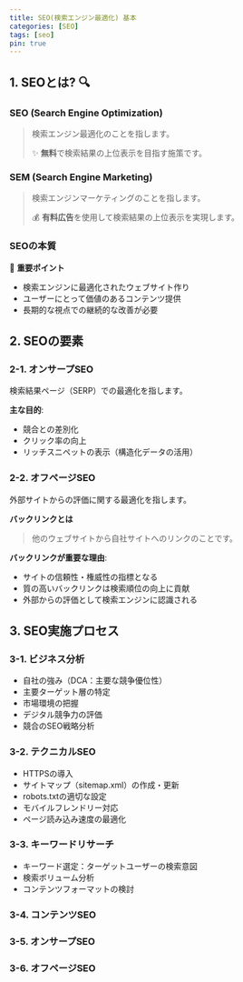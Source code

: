 ```yaml
---
title: SEO(検索エンジン最適化) 基本
categories: [SEO]
tags: [seo]
pin: true
---
```


## 1. SEOとは? 🔍

### SEO (Search Engine Optimization)
> 検索エンジン最適化のことを指します。
> 
> ✨ **無料**で検索結果の上位表示を目指す施策です。

### SEM (Search Engine Marketing) 
> 検索エンジンマーケティングのことを指します。
>
> 💰 **有料広告**を使用して検索結果の上位表示を実現します。

### SEOの本質
📌 **重要ポイント**
- 検索エンジンに最適化されたウェブサイト作り
- ユーザーにとって価値のあるコンテンツ提供
- 長期的な視点での継続的な改善が必要



## 2. SEOの要素

### 2-1. オンサープSEO
検索結果ページ（SERP）での最適化を指します。

**主な目的**:
- 競合との差別化
- クリック率の向上  
- リッチスニペットの表示（構造化データの活用）

### 2-2. オフページSEO
外部サイトからの評価に関する最適化を指します。

**バックリンクとは**
> 他のウェブサイトから自社サイトへのリンクのことです。

**バックリンクが重要な理由**:
- サイトの信頼性・権威性の指標となる
- 質の高いバックリンクは検索順位の向上に貢献
- 外部からの評価として検索エンジンに認識される

## 3. SEO実施プロセス

### 3-1. ビジネス分析
- 自社の強み（DCA：主要な競争優位性）
- 主要ターゲット層の特定
- 市場環境の把握
- デジタル競争力の評価
- 競合のSEO戦略分析

### 3-2. テクニカルSEO
- HTTPSの導入
- サイトマップ（sitemap.xml）の作成・更新
- robots.txtの適切な設定
- モバイルフレンドリー対応
- ページ読み込み速度の最適化

### 3-3. キーワードリサーチ
- キーワード選定：ターゲットユーザーの検索意図
- 検索ボリューム分析
- コンテンツフォーマットの検討

### 3-4. コンテンツSEO

### 3-5. オンサープSEO

### 3-6. オフページSEO
